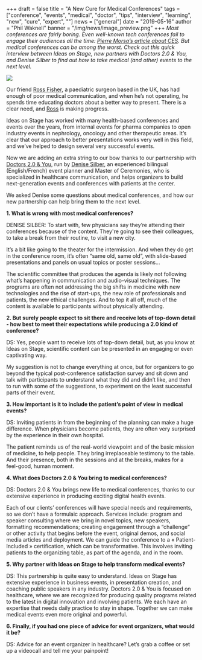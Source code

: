 +++
draft = false
title = "A New Cure for Medical Conferences"
tags = ["conference", "events", "medical", "doctor", "tips", "interview", "learning", "new", "cure", "expert", ""]
news = ["general"]
date = "2019-05-16"
author = "Phil Waknell"
banner = "/img/news/image_preview.png"
+++
_Most conferences are fairly boring. Even well-known tech conferences fail to engage their audiences all the time:_ [_Pierre Morsa’s article about CES_](https://www.ideasonstage.com/news/2019/01/15/2019-01-14-i-presented-at-ces-and-all-i-got-was-a-bunch-of-ungrateful-tweets/)_. But medical conferences can be among the worst. Check out this quick interview between Ideas on Stage, new partners with Doctors 2.0 & You, and Denise Silber to find out how to take medical (and other) events to the next level._

![](/img/news/image_preview.png)

Our friend [Ross Fisher](https://www.linkedin.com/in/ross-fisher-29b5902b/?originalSubdomain=uk), a paediatric surgeon based in the UK, has had enough of poor medical communication, and when he’s not operating, he spends time educating doctors about a better way to present. There is a clear need, and [Ross](https://www.youtube.com/watch?v=qFza3W87eDg) is making progress.

Ideas on Stage has worked with many health-based conferences and events over the years, from internal events for pharma companies to open industry events in nephrology, oncology and other therapeutic areas. It’s clear that our approach to better presentations works very well in this field, and we’ve helped to design several very successful events.

Now we are adding an extra string to our bow thanks to our partnership with [Doctors 2.0 & You](http://www.doctors20.com), run by [Denise Silber](http://www.basilstrategies.com/about-denise-silber/), an experienced bilingual (English/French) event planner and Master of Ceremonies, who is specialized in healthcare communication, and helps organizers to build next-generation events and conferences with patients at the center.

We asked Denise some questions about medical conferences, and how our new partnership can help bring them to the next level.

**1. What is wrong with most medical conferences?**

DENISE SILBER: To start with, few physicians say they’re attending their conferences because of the content. They're going to see their colleagues, to take a break from their routine, to visit a new city. 

It’s a bit like going to the theater for the intermission. And when they do get in the conference room, it’s often “same old, same old”, with slide-based presentations and panels on usual topics or poster sessions…

The scientific committee that produces the agenda is likely not following what’s happening in communication and audio-visual techniques. The programs are often not addressing the big shifts in medicine with new technologies and the rise of start-ups,  the new role of professionals and patients,  the new ethical challenges. And to top it all off, much of the content is available to participants without physically attending.

**2. But surely people expect to sit there and receive lots of top-down detail - how best to meet their expectations while producing a 2.0 kind of conference?**

DS: Yes, people want to receive lots of top-down detail, but, as you know at Ideas on Stage, scientific content can be presented in an engaging or even captivating way.

My suggestion is not to change everything at once,  but for organizers to go beyond the typical post-conference satisfaction survey and sit down and talk with participants to understand what they did and didn’t like, and then to run with some of the suggestions, to experiment on the least successful parts of their event. 

**3. How important is it to include the patient’s point of view in medical events?**

DS:  Inviting patients in from the beginning of the planning can make a huge difference. When physicians become patients, they are often very surprised by the experience in their own hospital.

The patient reminds us of the real-world viewpoint and of the basic mission of medicine, to help people. They bring irreplaceable testimony to the table. And their presence, both in the sessions and at the breaks, makes for a feel-good, human moment. 

**4. What does Doctors 2.0 & You bring to medical conferences?**

DS: Doctors 2.0 & You brings new life to medical conferences, thanks to our extensive experience in producing exciting digital health events. 

Each of our clients’ conferences will have special needs and requirements, so we don’t have a formulaic approach. Services include: program and speaker consulting where we bring in novel topics, new speakers, formatting recommendations; creating engagement through a “challenge” or other activity that begins before the event, original demos, and social media articles and deployment. We can guide the conference to a « Patient-Included » certification, which can be transformative. This involves inviting patients to the organizing table, as part of the agenda, and in the room. 

**5. Why partner with Ideas on Stage to help transform medical events?**

DS: This partnership is quite easy to understand. Ideas on Stage has extensive experience in business events, in presentation creation, and coaching public speakers in any industry. Doctors 2.0 & You is focused on healthcare, where we are recognized for producing quality programs related to the latest in digital innovation and involving patients. We each have an expertise that needs daily practice to stay in shape. Together we can make medical events even more original and powerful.

**6. Finally, if you had one piece of advice for event organizers, what would it be?**

DS: Advice for an event organizer in healthcare? Let’s grab a coffee or set up a videocall and tell me your painpoint!
